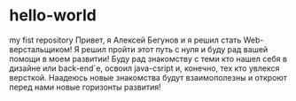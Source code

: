 # hello-world
my fist repository
Привет, я Алексей Бегунов и я решил стать Web-верстальщиком!
Я решил пройти этот путь с нуля и буду рад вашей помощи в моем развитии!
Буду рад знакомству с теми кто нашел себя в дизайне или back-end`е, освоил java-csript и, конечно, тех кто увлекся версткой.
Наадеюсь новые знакомства будут взаимополезны и откроют перед нами новые горизонты развития!
